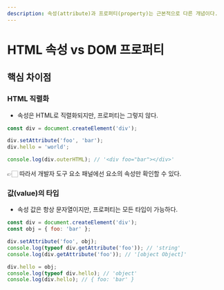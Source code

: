 ```yaml
---
description: 속성(attribute)과 프로퍼티(property)는 근본적으로 다른 개념이다.
---
```


# HTML 속성 vs DOM 프로퍼티

## 핵심 차이점

### HTML 직렬화

* 속성은 HTML로 직렬화되지만, 프로퍼티는 그렇지 않다.&#x20;

```javascript
const div = document.createElement('div');

div.setAttribute('foo', 'bar');
div.hello = 'world';

console.log(div.outerHTML); // '<div foo="bar"></div>'
```

👉🏻 따라서 개발자 도구 요소 패널에선 요소의 속성만 확인할 수 있다.&#x20;



### 값(value)의 타입

* 속성 값은 항상 문자열이지만, 프로퍼티는 모든 타입이 가능하다.&#x20;

```javascript
const div = document.createElement('div');
const obj = { foo: 'bar' };

div.setAttribute('foo', obj);
console.log(typeof div.getAttribute('foo')); // 'string'
console.log(div.getAttribute('foo')); // '[object Object]'

div.hello = obj;
console.log(typeof div.hello); // 'object'
console.log(div.hello); // { foo: 'bar' }
```
